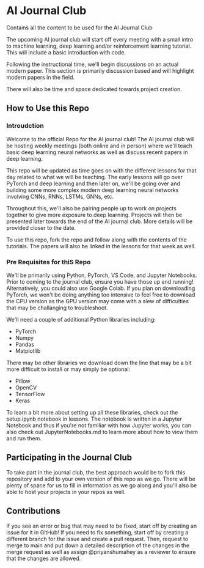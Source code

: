 # AI Journal Club
Contains all the content to be used for the AI Journal Club

The upcoming AI journal club will start off every meeting with a small intro to machine learning, deep learning and/or reinforcement learning tutorial. This will include a basic introduction with code. 

Following the instructional time, we'll begin discussions on an actual modern paper. This section is primarily discussion based and will highlight modern papers in the field. 


There will also be time and space dedicated towards project creation.

## How to Use this Repo
### Introudction
Welcome to the official Repo for the AI journal club! The AI journal club will be hosting weekly meetings (both online and in person) where we'll teach basic deep learning neural networks as well as discuss recent papers in deep learning.

This repo will be updated as time goes on with the different lessons for that day related to what we will be teaching. The early lessons will go over PyTorch and deep learning and then later on, we'll be going over and building some more complex modern deep learning neural networks involving CNNs, RNNs, LSTMs, GNNs, etc.

Throughout this, we'll also be pairing people up to work on projects together to give more exposure to deep learning. Projects will then be presented later towards the end of the AI journal club. More details will be provided closer to the date.

To use this repo, fork the repo and follow along with the contents of the tutorials. The papers will also be linked in the lessons for that week as well.


### Pre Requisites for thiS Repo
We'll be primarily using Python, PyTorch, VS Code, and Jupyter Notebooks. Prior to coming to the journal club, ensure you have those up and running! Alternatively, you could also use Google Colab. If you plan on downloading PyTorch, we won't be doing anything too intensive to feel free to download the CPU version as the GPU version may come with a slew of difficulties that may be challanging to troubleshoot.

We'll need a couple of additional Python libraries including:
- PyTorch
- Numpy
- Pandas
- Matplotlib

There may be other libraries we download down the line that may be a bit more difficult to install or may simply be optional:
- Pillow
- OpenCV
- TensorFlow
- Keras

To learn a bit more about setting up all these libraries, check out the setup.ipynb notebook in lessons. The notebook is written in a Jupyter Notebook and thus if you're not familiar with how Jupyter works, you can also check out JupyterNotebooks.md to learn more about how to view them and run them.

## Participating in the Journal Club
To take part in the journal club, the best approach would be to fork this repository and add to your own version of this repo as we go. There will be plenty of space for us to fill in information as we go along and you'll also be able to host your projects in your repos as well. 


## Contributions
If you see an error or bug that may need to be fixed, start off by creating an issue for it in GitHub! If you need to fix something, start off by creating a different branch for the issue and create a pull request. Then, request to merge to main and put down a detailed description of the changes in the merge request as well as assign @priyanshumahey as a reviewer to ensure that the changes are allowed.